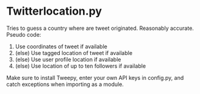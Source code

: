 # Twitterlocation.py

Tries to guess a country where are tweet originated. Reasonably accurate. Pseudo code:

1. Use coordinates of tweet if available
2. (else) Use tagged location of tweet if available
3. (else) Use user profile location if available
4. (else) Use location of up to ten followers if available

Make sure to install Tweepy, enter your own API keys in config.py, and catch exceptions when importing as a module.